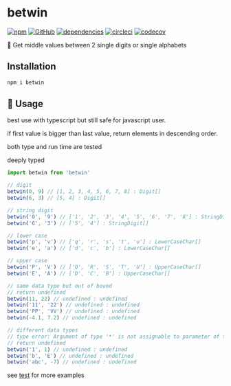 # betwin

[![npm](https://img.shields.io/npm/v/betwin)](https://www.npmjs.com/package/betwin) [![GitHub](https://img.shields.io/github/license/tylim88/betwin?color=blue)](https://github.com/tylim88/betwin/blob/master/LICENSE) [![dependencies](https://img.shields.io/badge/dynamic/json?color=brightgreen&label=dependencies&query=%24.dependencies.count&url=https%3A%2F%2Fapi.npmutil.com%2Fpackage%2Fbetwin)](https://www.npmjs.com/package/betwin?activeTab=dependencies) [![circleci](https://circleci.com/gh/tylim88/betwin.svg?style=shield)](https://app.circleci.com/pipelines/github/tylim88/betwin) [![codecov](https://codecov.io/gh/tylim88/betwin/branch/main/graph/badge.svg?token=8AZ8EN49BO)](https://codecov.io/gh/tylim88/betwin)

🤞 Get middle values between 2 single digits or single alphabets

## Installation

```bash
npm i betwin
```

## 🎵 Usage

best use with typescript but still safe for javascript user.

if first value is bigger than last value, return elements in descending order.

both type and run time are tested

deeply typed

```ts
import betwin from 'betwin'

// digit
betwin(0, 9) // [1, 2, 3, 4, 5, 6, 7, 8] : Digit[]
betwin(6, 3) // [5, 4] : Digit[]

// string digit
betwin('0', '9') // ['1', '2', '3', '4', '5', '6', '7', '8'] : StringDigit[]
betwin('6', '3') // ['5', '4'] : StringDigit[]

// lower case
betwin('p', 'v') // ['q', 'r', 's', 't', 'u'] : LowerCaseChar[]
betwin('e', 'a') // ['d', 'c', 'b'] : LowerCaseChar[]

// upper case
betwin('P', 'V') // ['Q', 'R', 'S', 'T', 'U'] : UpperCaseChar[]
betwin('E', 'A') // ['D', 'C', 'B'] : UpperCaseChar[]

// same data type but out of bound
// return undefined
betwin(11, 22) // undefined : undefined
betwin('11', '22') // undefined : undefined
betwin('PP', 'VV') // undefined : undefined
betwin(-4.1, 7.2) // undefined : undefined

// different data types
// type error: Argument of type '*' is not assignable to parameter of type '"first and last must be the same type"'.
// return undefined
betwin('1', 1) // undefined : undefined
betwin('b', 'E') // undefined : undefined
betwin('abc', -7) // undefined : undefined
```

see [test](https://github.com/tylim88/betwin/blob/main/src/index.test.ts) for more examples
